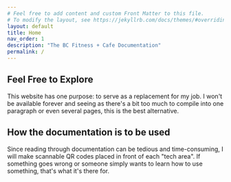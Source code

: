 ```yaml
---
# Feel free to add content and custom Front Matter to this file.
# To modify the layout, see https://jekyllrb.com/docs/themes/#overriding-theme-defaults
layout: default
title: Home
nav_order: 1
description: "The BC Fitness + Cafe Documentation"
permalink: /
---
```

## Feel Free to Explore
This website has one purpose: to serve as a replacement for my job. I won't be available forever and seeing as there's a bit too much to compile into one paragraph or even several pages, this is the best alternative.
## How the documentation is to be used
Since reading through documentation can be tedious and time-consuming, I will make scannable QR codes placed in front of each "tech area". If something goes wrong or someone simply wants to learn how to use something, that's what it's there for.
